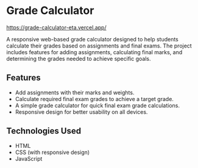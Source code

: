 # Grade Calculator

https://grade-calculator-eta.vercel.app/

A responsive web-based grade calculator designed to help students calculate their grades based on assignments and final exams. The project includes features for adding assignments, calculating final marks, and determining the grades needed to achieve specific goals.

## Features

- Add assignments with their marks and weights.
- Calculate required final exam grades to achieve a target grade.
- A simple grade calculator for quick final exam grade calculations.
- Responsive design for better usability on all devices.

## Technologies Used

- HTML
- CSS (with responsive design)
- JavaScript

